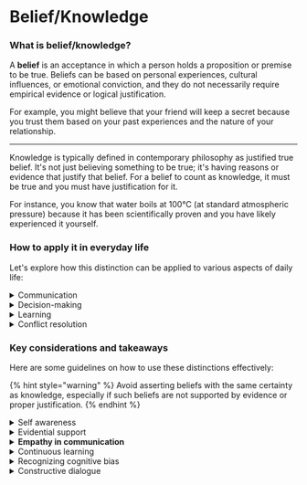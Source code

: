 # Belief/Knowledge

### What is belief/knowledge?

A **belief** is an acceptance in which a person holds a proposition or premise to be true. Beliefs can be based on personal experiences, cultural influences, or emotional conviction, and they do not necessarily require empirical evidence or logical justification.

For example, you might believe that your friend will keep a secret because you trust them based on your past experiences and the nature of your relationship.

***

Knowledge is typically defined in contemporary philosophy as justified true belief. It's not just believing something to be true; it's having reasons or evidence that justify that belief. For a belief to count as knowledge, it must be true and you must have justification for it.

For instance, you know that water boils at 100°C (at standard atmospheric pressure) because it has been scientifically proven and you have likely experienced it yourself.

### How to apply it in everyday life

Let's explore how this distinction can be applied to various aspects of daily life:

<details>

<summary>Communication</summary>

Understanding the difference between belief and knowledge can enhance communication by encouraging clarity and precision. When discussing or debating, recognizing whether you're sharing a belief or a knowledge claim can lead to more constructive and respectful conversations.

An appropriate way to do this is to state explicitly whether you're expressing something that you know or something that you believe in. This can reduce misunderstandings and promote a culture of open and honest communication.

</details>

<details>

<summary>Decision-making</summary>

Decisions based on knowledge are typically more reliable than those based on beliefs, especially in critical situations. Recognizing this distinction can lead to better decision-making processes, as it encourages the use of evidence and logic.

Putting into action, assess whether your basis is belief or knowledge when making important decisions. Seek out additional information and evidence to transform beliefs into knowledge where possible.

</details>

<details>

<summary>Learning</summary>

Distinguishing between what you believe and what you know can guide you toward seeking further information and understanding. It encourages a mindset of continuous learning and openness to new evidence.

Approach learning and problem-solving with the mindset that your beliefs are a starting point and that there is always more to know. At the same time, be open to changing your beliefs in light of new knowledge.

</details>

<details>

<summary>Conflict resolution</summary>

Many conflicts arise from differences in beliefs. Understanding the nature of belief and knowledge can help in de-escalating conflicts by shifting the focus from trying to prove who is right to understanding why the parties hold their beliefs and how they can be reconciled or respected.

In conflicts, focus on uncovering the underlying beliefs and knowledge that are contributing to the disagreement. Holding a safe space where each party can express their beliefs and the justification for them can promote understanding and resolution.

</details>

### Key considerations and takeaways

Here are some guidelines on how to use these distinctions effectively:

{% hint style="warning" %}
Avoid asserting beliefs with the same certainty as knowledge, especially if such beliefs are not supported by evidence or proper justification.
{% endhint %}

<details>

<summary>Self awareness</summary>

Be mindful of the foundation of your own assertions. Are they based on beliefs or knowledge? Self-awareness in distinguishing between the two can prevent the spread of misinformation and promote a more informed discourse.

</details>

<details>

<summary>Evidential support</summary>

Encourage and practice the habit of seeking evidence to support beliefs. This can transform beliefs into knowledge, leading to more informed opinions and decisions.

However, be aware that not all beliefs can be easily substantiated or disproven by evidence (e.g., religious or spiritual beliefs). In these cases, respect for differing beliefs is important.

</details>

<details>

<summary><strong>Empathy in communication</strong></summary>

Recognize that others may operate from a set of beliefs different from your own. When communicating, especially in disagreements, seek to understand the perspective of others instead of dismissing it immediately.

While empathy is crucial, be wary of validating beliefs that are factually incorrect or harmful. Strive for a balance between mutual understanding and advocating for factual accuracy.

</details>

<details>

<summary>Continuous learning</summary>

What is considered knowledge can change with new discoveries and insights. With this in mind, cultivate a habit of continuous learning and openness to new information.

When pursuing new knowledge, be critical of the sources and the credibility of the information to avoid falling prey to misinformation.

</details>

<details>

<summary>Recognizing cognitive bias</summary>

Cognitive biases can influence how we interpret information and form beliefs. Being aware of these biases can help in critically assessing our beliefs and the beliefs of others.

</details>

<details>

<summary>Constructive dialogue</summary>

Be cautious of the tendency for group discussions to polarize beliefs. Engage in dialogues with the intention to understand and consider different viewpoints rather than reinforcing pre-existing beliefs.

In some cases, discussion will not lead to agreement, especially on topics where beliefs are deeply ingrained. Recognize when to agree to disagree and how to maintain respect and civility in dialogue.

</details>
